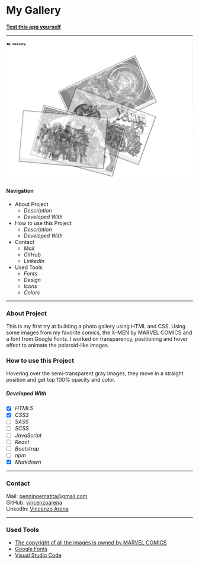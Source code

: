 # My Gallery

**[Test this app yourself](https://vincenzoarena.github.io/galleryTryout/)**

---

![This is like mtý Gallery looks like.](./img/my-gallery.png)

#### Navigation

- About Project
  - _Description_
  - _Developed With_
- How to use this Project
  - _Description_
  - _Developed With_
- Contact
  - _Mail_
  - _GitHub_
  - _LinkedIn_
- Used Tools
  - _Fonts_
  - _Design_
  - _Icons_
  - _Colors_

---

### About Project

This is my first try at building a photo gallery using HTML and CSS.
Using some images from my favorite comics, the X-MEN by MARVEL COMICS and a font from Google Fonts.
I worked on transparency, positioning and hover effect to animate the polaroid-like images.

### How to use this Project

Hovering over the semi-transparent gray images, they move in a straight position and get top 100% opacity and color.

##### Developed With

- [x] _HTML5_
- [x] _CSS3_
- [ ] _SASS_
- [ ] _SCSS_
- [ ] _JavaScript_
- [ ] _React_
- [ ] _Bootstrap_
- [ ] _npm_
- [x] _Markdown_

---

### Contact

Mail: <penninoematita@gmail.com><br>
GitHub: [vincenzoarena](https://github.com/vincenzoarena)<br>
LinkedIn: [Vincenzo Arena](https://www.linkedin.com/in/vincenzo-arena-032a064b/)

---

### Used Tools

- [The copyright of all the images is owned by MARVEL COMICS](https://www.marve.com)
- [Google Fonts](https://fonts.google.com/)
- [Visual Studio Code](https://code.visualstudio.com/)

